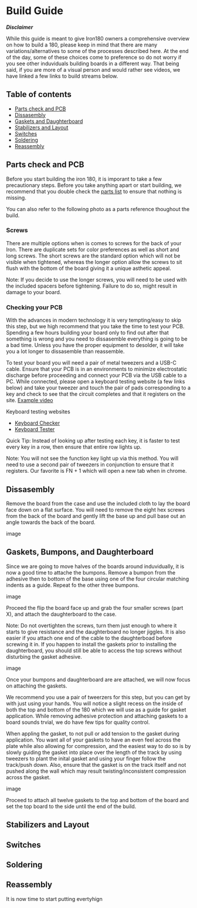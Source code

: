 # Build Guide

***Disclaimer***

While this guide is meant to give Iron180 owners a comprehensive overview on how to build a 180, please keep in mind that there are many variations/alternatives to some of the processes described here. At the end of the day, some of these choices come to preference so do not worry if you see other induviduals building boards in a different way. That being said, if you are more of a visual person and would rather see videos, we have linked a few links to build streams below.


## Table of contents

* [Parts check and PCB](#parts-check-and-pcb)
* [Dissasembly](#dissasembly)
* [Gaskets and Daughterboard](#gaskets-and-daughterboard)
* [Stabilizers and Layout](#stabilizers-and-layout)
* [Switches](#switches)
* [Soldering](#soldering)
* [Reassembly](#reassembly)

## Parts check and PCB

Before you start building the iron 180, it is imporant to take a few precautionary steps. Before you take anything apart or start building, we recommend that you double check the [parts list](Iron180PartsList.md) to ensure that nothing is missing.

You can also refer to the following photo as a parts reference thoughout the build.


### Screws

There are multiple options when is comes to screws for the back of your Iron. There are duplicate sets for color preferences as well as short and long screws. The short screws are the standard option which will not be visible when tightened, whereas the longer option allow the screws to sit flush with the bottom of the board giving it a unique asthetic appeal.

Note: If you decide to use the longer screws, you will need to be used with the included spacers before tightening. Failure to do so, might result in damage to your board. 

### Checking your PCB

With the advances in modern technology it is very tempting/easy to skip this step, but we high recommend that you take the time to test your PCB. Spending a few hours building your board only to find out after that something is wrong and you need to dissasemble everything is going to be a bad time. Unless you have the proper equipment to desolder, it will take you a lot longer to dissasemble than reassemble.

To test your board you will need a pair of metal tweezers and a USB-C cable. Ensure that your PCB is in an environments to minimize electrostatic discharge before proceeding and connect your PCB via the USB cable to a PC. While connected, please open a keyboard testing website (a few links below) and take your tweezer and touch the pair of pads corresponding to a key and check to see that the circuit completes and that it registers on the site. [Example video](https://www.youtube.com/watch?v=0Jp1X0hrAeM)

Keyboard testing websites

* [Keyboard Checker](https://keyboardchecker.com/)
* [Keyboard Tester](https://www.keyboardtester.com/)

Quick Tip: Instead of looking up after testing each key, it is faster to test every key in a row, then ensure that entire row lights up.

Note: You will not see the function key light up via this method. You will need to use a second pair of tweezers in conjunction to ensure that it registers. Our favorite is FN + 1 which will open a new tab when in chrome.

## Dissasembly

Remove the board from the case and use the included cloth to lay the board face down on a flat surface. You will need to remove the eight hex screws from the back of the board and gently lift the base up and pull base out an angle towards the back of the board.

image

## Gaskets, Bumpons, and Daughterboard

Since we are going to move halves of the boards around induvidually, it is now a good time to attache the bumpons. Remove a bumpon from the adhesive then to bottom of the base using one of the four circular matching indents as a guide. Repeat fo the other three bumpons.

image

Proceed the flip the board face up and grab the four smaller screws (part X), and attach the daughterboard to the case.

Note: Do not overtighten the screws, turn them just enough to where it starts to give resistance and the daughterboard no longer jiggles. It is also easier if you attach one end of the cable to the daughterboad before screwing it in. If you happen to install the gaskets prior to installing the daughterboard, you should still be able to access the top screws without disturbing the gasket adhesive.

image

Once your bumpons and daughterboard are are attached, we will now focus on attaching the gaskets.

We recommend you use a pair of tweerzers for this step, but you can get by with just using your hands. You will notice a slight recess on the inside of both the top and bottom of the 180 which we will use as a guide for gasket application. While removing adhesive protection and attaching gaskets to a board sounds trvial, we do have few tips for quality control.

When appling the gasket, to not pull or add tension to the gasket during application. You want all of your gaskets to have an even feel across the plate while also allowing for compression, and the easiest way to do so is by slowly guiding the gasket into place over the length of the track by using tweezers to plant the inital gasket and using your finger follow the track/push down. Also, ensure that the gasket is on the track itself and not pushed along the wall which may result twisting/inconsistent compression across the gasket.

image

Proceed to attach all twelve gaskets to the top and bottom of the board and set the top board to the side until the end of the build.

## Stabilizers and Layout

## Switches

## Soldering

## Reassembly
It is now time to start putting evertyhign
